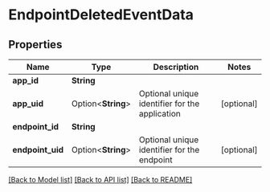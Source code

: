 # EndpointDeletedEventData

## Properties

Name | Type | Description | Notes
------------ | ------------- | ------------- | -------------
**app_id** | **String** |  | 
**app_uid** | Option<**String**> | Optional unique identifier for the application | [optional]
**endpoint_id** | **String** |  | 
**endpoint_uid** | Option<**String**> | Optional unique identifier for the endpoint | [optional]

[[Back to Model list]](../README.md#documentation-for-models) [[Back to API list]](../README.md#documentation-for-api-endpoints) [[Back to README]](../README.md)


